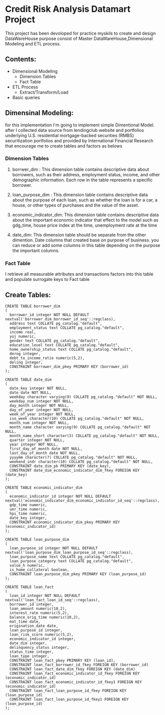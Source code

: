 # Credit Risk Analysis Datamart Project
This project has been devoloped for practice myskils to create and design DataWareHouse purpose consist of Master DataWareHouse,Dimensional Modeling and ETL process.
## Contents:
- Dimensional Modeling
    - Dimension Tables
    - Fact Table
- ETL Process
    - Extract/Transform/Load
- Basic queries
## Dimensinal Modeling:
for this implementation I'm going to implement simple Dimentional Model. after I collected data source from lendingclub website and portfolios underlying U.S. residential mortgage-backed securities (RMBS) securitization portfolios and provided by International Financial Research that encourage me to create tables and factors as belows
### Dimension Tables
  1. borrwer_dim : This dimension table contains descriptive data about borrowers, such as their address, employment status, income, and other demographic information. Each row in the table represents a specific borrower.
  
  2. loan_purpose_dim : This dimension table contains descriptive data about the purpose of each loan, such as whether the loan is for a car, a house, or other types of purchases and the value of the asset.
  
  3. economic_indicator_dim: This dimension table contains descriptive data about the important economic indicator that effect to the model such as gdg_time, house price index at the time, unemployment rate at the time
  
  4. date_dim: This dimension table should be separate from the other dimention. Date columns that created base on purpose of business. you can reduce or add some columns in this table depending on the purpose the important columns.
### Fact Table
  I retrieve all measurable attributes and transactions factors into this table and populate surrogate keys to Fact table

## Create Tables:

  ```
  CREATE TABLE borrower_dim
(
    borrower_id integer NOT NULL DEFAULT nextval('borrower_dim_borrower_id_seq'::regclass),
    address text COLLATE pg_catalog."default",
    employment_status text COLLATE pg_catalog."default",
    income real,
    yoj numeric,
    gender text COLLATE pg_catalog."default",
    education_level text COLLATE pg_catalog."default",
    home_ownership_status text COLLATE pg_catalog."default",
    derog integer,
    debt_to_income_ratio numeric(5,2),
    delinq integer,
    CONSTRAINT borrower_dim_pkey PRIMARY KEY (borrower_id)
);

CREATE TABLE date_dim
(
    date_key integer NOT NULL,
    date date NOT NULL,
    weekday character varying(9) COLLATE pg_catalog."default" NOT NULL,
    weekday_num integer NOT NULL,
    day_month integer NOT NULL,
    day_of_year integer NOT NULL,
    week_of_year integer NOT NULL,
    iso_week character(10) COLLATE pg_catalog."default" NOT NULL,
    month_num integer NOT NULL,
    month_name character varying(9) COLLATE pg_catalog."default" NOT NULL,
    month_name_short character(3) COLLATE pg_catalog."default" NOT NULL,
    quarter integer NOT NULL,
    year integer NOT NULL,
    first_day_of_month date NOT NULL,
    last_day_of_month date NOT NULL,
    yyyymm character(7) COLLATE pg_catalog."default" NOT NULL,
    weekend_indr character(10) COLLATE pg_catalog."default" NOT NULL,
    CONSTRAINT date_dim_pk PRIMARY KEY (date_key),
    CONSTRAINT date_dim_economic_indicator_dim_fkey FOREIGN KEY (date_key)
);

CREATE TABLE economic_indicator_dim
(
    economic_indicator_id integer NOT NULL DEFAULT nextval('economic_indicator_dim_economic_indicator_id_seq'::regclass),
    gdp_time numeric,
    uer_time numeric,
    hpi_time numeric,
    date_key integer,
    CONSTRAINT economic_indicator_dim_pkey PRIMARY KEY (economic_indicator_id)
);

CREATE TABLE loan_purpose_dim
(
    loan_purpose_id integer NOT NULL DEFAULT nextval('loan_purpose_dim_loan_purpose_id_seq'::regclass),
    loan_purpose_name text COLLATE pg_catalog."default",
    loan_purpose_category text COLLATE pg_catalog."default",
    value_h numeric,
    is_home_collateral boolean,
    CONSTRAINT loan_purpose_dim_pkey PRIMARY KEY (loan_purpose_id)
);

CREATE TABLE loan_fact
(
    loan_id integer NOT NULL DEFAULT nextval('loan_fact_loan_id_seq'::regclass),
    borrower_id integer,
    loan_amount numeric(10,2),
    interest_rate numeric(5,2),
    balance_orig_time numeric(10,2),
    mat_time date,
    origination_date date,
    loan_purpose_id integer,
    loan_risk_score numeric(5,2),
    economic_indicator_id integer,
    date_dim integer,
    delinquency_status integer,
    status_time integer,
    loan_type integer,
    CONSTRAINT loan_fact_pkey PRIMARY KEY (loan_id),
    CONSTRAINT loan_fact_borrower_id_fkey FOREIGN KEY (borrower_id)
    CONSTRAINT loan_fact_date_dim_fkey FOREIGN KEY (date_dim)
    CONSTRAINT loan_fact_economic_indicator_id_fkey FOREIGN KEY (economic_indicator_id)
    CONSTRAINT loan_fact_economic_indicator_id_fkey1 FOREIGN KEY (economic_indicator_id)
    CONSTRAINT loan_fact_loan_purpose_id_fkey FOREIGN KEY (loan_purpose_id)
    CONSTRAINT loan_fact_loan_purpose_id_fkey1 FOREIGN KEY (loan_purpose_id)
);
```




